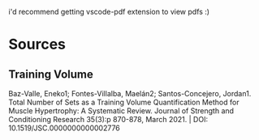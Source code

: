 i'd recommend getting vscode-pdf extension to view pdfs :)

# Sources

## Training Volume

Baz-Valle, Eneko1; Fontes-Villalba, Maelán2; Santos-Concejero, Jordan1. Total Number of Sets as a Training Volume Quantification Method for Muscle Hypertrophy: A Systematic Review. Journal of Strength and Conditioning Research 35(3):p 870-878, March 2021. | DOI: 10.1519/JSC.0000000000002776